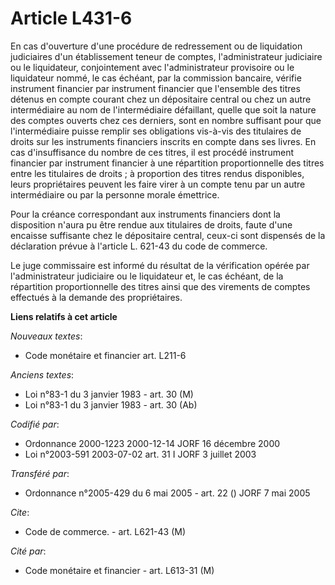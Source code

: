 # Article L431-6

En cas d'ouverture d'une procédure de redressement ou de liquidation judiciaires d'un établissement teneur de comptes,
l'administrateur judiciaire ou le liquidateur, conjointement avec l'administrateur provisoire ou le liquidateur nommé, le cas
échéant, par la commission bancaire, vérifie instrument financier par instrument financier que l'ensemble des titres détenus
en compte courant chez un dépositaire central ou chez un autre intermédiaire au nom de l'intermédiaire défaillant, quelle que
soit la nature des comptes ouverts chez ces derniers, sont en nombre suffisant pour que l'intermédiaire puisse remplir ses
obligations vis-à-vis des titulaires de droits sur les instruments financiers inscrits en compte dans ses livres. En cas
d'insuffisance du nombre de ces titres, il est procédé instrument financier par instrument financier à une répartition
proportionnelle des titres entre les titulaires de droits ; à proportion des titres rendus disponibles, leurs propriétaires
peuvent les faire virer à un compte tenu par un autre intermédiaire ou par la personne morale émettrice.

Pour la créance correspondant aux instruments financiers dont la disposition n'aura pu être rendue aux titulaires de droits,
faute d'une encaisse suffisante chez le dépositaire central, ceux-ci sont dispensés de la déclaration prévue à l'article L.
621-43 du code de commerce.

Le juge commissaire est informé du résultat de la vérification opérée par l'administrateur judiciaire ou le liquidateur et,
le cas échéant, de la répartition proportionnelle des titres ainsi que des virements de comptes effectués à la demande des
propriétaires.

**Liens relatifs à cet article**

_Nouveaux textes_:

  - Code monétaire et financier art. L211-6

_Anciens textes_:

  - Loi n°83-1 du 3 janvier 1983 - art. 30 (M)
  - Loi n°83-1 du 3 janvier 1983 - art. 30 (Ab)

_Codifié par_:

  - Ordonnance 2000-1223 2000-12-14 JORF 16 décembre 2000
  - Loi n°2003-591 2003-07-02 art. 31 I JORF 3 juillet 2003

_Transféré par_:

  - Ordonnance n°2005-429 du 6 mai 2005 - art. 22 () JORF 7 mai 2005

_Cite_:

  - Code de commerce. - art. L621-43 (M)

_Cité par_:

  - Code monétaire et financier - art. L613-31 (M)
